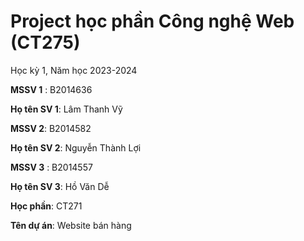 # Project học phần Công nghệ Web (CT275)

Học kỳ 1, Năm học 2023-2024

**MSSV 1** : B2014636

**Họ tên SV 1**: Lâm Thanh Vỹ

**MSSV 2**: B2014582

**Họ tên SV 2**: Nguyễn Thành Lợi

**MSSV 3** : B2014557

**Họ tên SV 3**: Hồ Văn Dễ

**Học phần**: CT271

**Tên dự án**: Website bán hàng
